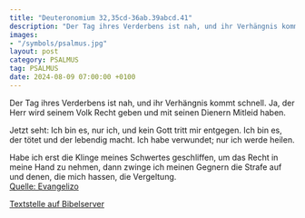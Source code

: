 ```yaml
---
title: "Deuteronomium 32,35cd-36ab.39abcd.41"
description: "Der Tag ihres Verderbens ist nah, und ihr Verhängnis kommt schnell. Ja, der Herr wird seinem Volk Recht geben und mit seinen Dienern Mitleid haben.  Jetzt seht: Ich bin es, nur ich, und kein Gott tritt mir entgegen. Ich bin es, der tötet und der lebendig macht. Ich habe verwundet...."
images:
- "/symbols/psalmus.jpg"
layout: post
category: PSALMUS
tag: PSALMUS
date: 2024-08-09 07:00:00 +0100
---
```

Der Tag ihres Verderbens ist nah,
und ihr Verhängnis kommt schnell.
Ja, der Herr wird seinem Volk Recht geben
und mit seinen Dienern Mitleid haben.

Jetzt seht: Ich bin es, nur ich,
und kein Gott tritt mir entgegen.
Ich bin es, der tötet und der lebendig macht.
Ich habe verwundet; nur ich werde heilen.<!--more-->

Habe ich erst die Klinge meines Schwertes geschliffen,
um das Recht in meine Hand zu nehmen,
dann zwinge ich meinen Gegnern die Strafe
auf und denen, die mich hassen, die Vergeltung.<br>
[Quelle: Evangelizo](https://evangeliumtagfuertag.org/DE/gospel)

[Textstelle auf Bibelserver](https://www.bibleserver.com/EU/ps32,35cd-36ab.39abcd.41)
